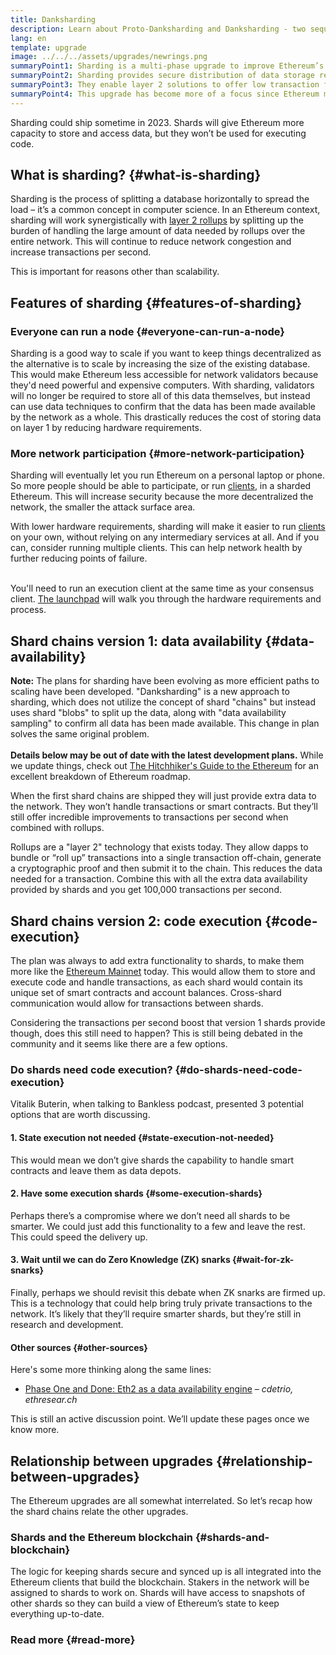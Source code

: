```yaml
---
title: Danksharding
description: Learn about Proto-Danksharding and Danksharding - two sequentialk upgrades for scaling Ethereum.
lang: en
template: upgrade
image: ../../../assets/upgrades/newrings.png
summaryPoint1: Sharding is a multi-phase upgrade to improve Ethereum’s scalability and capacity.
summaryPoint2: Sharding provides secure distribution of data storage requirements, enabling rollups to be even cheaper, and making nodes easier to operate.
summaryPoint3: They enable layer 2 solutions to offer low transaction fees while leveraging the security of Ethereum.
summaryPoint4: This upgrade has become more of a focus since Ethereum moved to proof-of-stake.
---
```


<UpgradeStatus dateKey="page-upgrades-shards-date">
    Sharding could ship sometime in 2023. Shards will give Ethereum more capacity to store and access data, but they won’t be used for executing code.
</UpgradeStatus>

## What is sharding? {#what-is-sharding}

Sharding is the process of splitting a database horizontally to spread the load – it’s a common concept in computer science. In an Ethereum context, sharding will work synergistically with [layer 2 rollups](/layer-2/) by splitting up the burden of handling the large amount of data needed by rollups over the entire network. This will continue to reduce network congestion and increase transactions per second.

This is important for reasons other than scalability.

## Features of sharding {#features-of-sharding}

### Everyone can run a node {#everyone-can-run-a-node}

Sharding is a good way to scale if you want to keep things decentralized as the alternative is to scale by increasing the size of the existing database. This would make Ethereum less accessible for network validators because they'd need powerful and expensive computers. With sharding, validators will no longer be required to store all of this data themselves, but instead can use data techniques to confirm that the data has been made available by the network as a whole. This drastically reduces the cost of storing data on layer 1 by reducing hardware requirements.

### More network participation {#more-network-participation}

Sharding will eventually let you run Ethereum on a personal laptop or phone. So more people should be able to participate, or run [clients](/developers/docs/nodes-and-clients/), in a sharded Ethereum. This will increase security because the more decentralized the network, the smaller the attack surface area.

With lower hardware requirements, sharding will make it easier to run [clients](/developers/docs/nodes-and-clients/) on your own, without relying on any intermediary services at all. And if you can, consider running multiple clients. This can help network health by further reducing points of failure.

<br />

<InfoBanner isWarning>
  You'll need to run an execution client at the same time as your consensus client. <a href="https://launchpad.ethereum.org" target="_blank">The launchpad</a> will walk you through the hardware requirements and process.
</InfoBanner>

## Shard chains version 1: data availability {#data-availability}

<InfoBanner emoji=":construction:" isWarning>
  <strong>Note:</strong> The plans for sharding have been evolving as more efficient paths to scaling have been developed. "Danksharding" is a new approach to sharding, which does not utilize the concept of shard "chains" but instead uses shard "blobs" to split up the data, along with "data availability sampling" to confirm all data has been made available. This change in plan solves the same original problem.<br/><br/>
  <strong>Details below may be out of date with the latest development plans.</strong> While we update things, check out <a href="https://members.delphidigital.io/reports/the-hitchhikers-guide-to-ethereum">The Hitchhiker's Guide to the Ethereum</a> for an excellent breakdown of Ethereum roadmap.
</InfoBanner>

When the first shard chains are shipped they will just provide extra data to the network. They won’t handle transactions or smart contracts. But they’ll still offer incredible improvements to transactions per second when combined with rollups.

Rollups are a "layer 2" technology that exists today. They allow dapps to bundle or “roll up” transactions into a single transaction off-chain, generate a cryptographic proof and then submit it to the chain. This reduces the data needed for a transaction. Combine this with all the extra data availability provided by shards and you get 100,000 transactions per second.

## Shard chains version 2: code execution {#code-execution}

The plan was always to add extra functionality to shards, to make them more like the [Ethereum Mainnet](/glossary/#mainnet) today. This would allow them to store and execute code and handle transactions, as each shard would contain its unique set of smart contracts and account balances. Cross-shard communication would allow for transactions between shards.

Considering the transactions per second boost that version 1 shards provide though, does this still need to happen? This is still being debated in the community and it seems like there are a few options.

### Do shards need code execution? {#do-shards-need-code-execution}

Vitalik Buterin, when talking to Bankless podcast, presented 3 potential options that are worth discussing.

<YouTube id="-R0j5AMUSzA" start="5841" />

#### 1. State execution not needed {#state-execution-not-needed}

This would mean we don’t give shards the capability to handle smart contracts and leave them as data depots.

#### 2. Have some execution shards {#some-execution-shards}

Perhaps there’s a compromise where we don’t need all shards to be smarter. We could just add this functionality to a few and leave the rest. This could speed the delivery up.

#### 3. Wait until we can do Zero Knowledge (ZK) snarks {#wait-for-zk-snarks}

Finally, perhaps we should revisit this debate when ZK snarks are firmed up. This is a technology that could help bring truly private transactions to the network. It’s likely that they’ll require smarter shards, but they’re still in research and development.

#### Other sources {#other-sources}

Here's some more thinking along the same lines:

- [Phase One and Done: Eth2 as a data availability engine](https://ethresear.ch/t/phase-one-and-done-eth2-as-a-data-availability-engine/5269/8) – _cdetrio, ethresear.ch_

This is still an active discussion point. We’ll update these pages once we know more.

## Relationship between upgrades {#relationship-between-upgrades}

The Ethereum upgrades are all somewhat interrelated. So let’s recap how the shard chains relate the other upgrades.

### Shards and the Ethereum blockchain {#shards-and-blockchain}

The logic for keeping shards secure and synced up is all integrated into the Ethereum clients that build the blockchain. Stakers in the network will be assigned to shards to work on. Shards will have access to snapshots of other shards so they can build a view of Ethereum’s state to keep everything up-to-date.

### Read more {#read-more}

<ShardChainsList />
